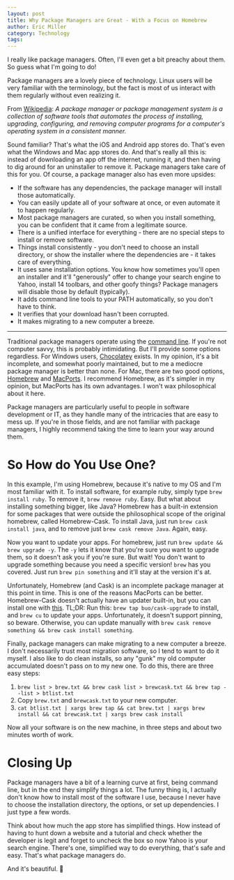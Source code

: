 ```yaml
---
layout: post
title: Why Package Managers are Great - With a Focus on Homebrew
author: Eric Miller
category: Technology
tags:
---
```


I really like package managers. Often, I'll even get a bit preachy about them.
So guess what I'm going to do!

Package managers are a lovely piece of technology. Linux users will be very
familiar with the terminology, but the fact is most of us interact with them
regularly without even realizing it.

From [Wikipedia](https://en.wikipedia.org/wiki/Package_manager): *A package
manager or package management system is a collection of software tools that
automates the process of installing, upgrading, configuring, and removing
computer programs for a computer's operating system in a consistent manner.*

Sound familiar? That's what the iOS and Android app stores do. That's even what
the Windows and Mac app stores do. And that's really all this is: instead of
downloading an app off the internet, running it, and then having to dig around
for an uninstaller to remove it. Package managers take care of this for you.
Of course, a package manager also has even more upsides:

* If the software has any dependencies, the package manager will install those
automatically.
* You can easily update all of your software at once, or even automate it to
happen regularly.
* Most package managers are curated, so when you install something, you can be
confident that it came from a legitimate source.
* There is a unified interface for everything - there are no special steps to
install or remove software.
* Things install consistently - you don't need to choose an install directory,
or show the installer where the dependencies are - it takes care of everything.
* It uses sane installation options. You know how sometimes you'll open an
installer and it'll "generously" offer to change your search engine to Yahoo,
install 14 toolbars, and other goofy things? Package managers will disable those
by default (typically).
* It adds command line tools to your PATH automatically, so you don't have to
think.
* It verifies that your download hasn't been corrupted.
* It makes migrating to a new computer a breeze.

----

Traditional package managers operate using the
[command line](https://en.wikipedia.org/wiki/Command-line_interface). If you're
not computer savvy, this is probably intimidating. But I'll provide some options
regardless. For Windows users, [Chocolatey](https://chocolatey.org/) exists.
In my opinion, it's a bit incomplete, and somewhat poorly maintained, but to me
a mediocre package manager is better than none. For Mac, there are two good
options, [Homebrew](https://brew.sh/) and [MacPorts](https://www.macports.org/).
I recommend Homebrew, as it's simpler in my opinion, but MacPorts has its own
advantages. I won't wax philosophical about it here.

Package managers are particularly useful to people in software development or
IT, as they handle many of the intricacies that are easy to mess up. If you're
in those fields, and are not familiar with package managers, I highly recommend
taking the time to learn your way around them.

# So How do You Use One?

In this example, I'm using Homebrew, because it's native to my OS and I'm most
familiar with it. To install software, for example ruby, simply type `brew
install ruby`. To remove it, `brew remove ruby`. Easy. But what about installing
something bigger, like Java? Homebrew has a built-in extension for some packages
that were outside the philosophical scope of the original homebrew, called
Homebrew-Cask. To install Java, just run `brew cask install java`, and to remove
just `brew cask remove Java`. Again, easy.

Now you want to update your apps. For homebrew, just run `brew update && brew
upgrade -y`. The `-y` lets it know that you're sure you want to upgrade them, so
it doesn't ask you if you're sure. But wait! You don't want to upgrade something
because you need a specific version! `brew` has you covered. Just run `brew pin
something` and it'll stay at the version it's at.

Unfortunately, Homebrew (and Cask) is an incomplete package manager at this
point in time. This is one of the reasons MacPorts can be better. Homebrew-Cask
doesn't actually have an updater built-in, but you can install one with
[this](https://github.com/buo/homebrew-cask-upgrade). TL;DR: Run this:
`brew tap buo/cask-upgrade` to install, and `brew cu` to update your apps.
Unfortunately, it doesn't support pinning, so beware. Otherwise, you can update
manually with `brew cask remove something && brew cask install something`.

Finally, package managers can make migrating to a new computer a breeze. I don't
necessarily trust most migration software, so I tend to want to do it myself. I
also like to do clean installs, so any "gunk" my old computer accumulated
doesn't pass on to my new one. To do this, there are three easy steps:

1. `brew list > brew.txt && brew cask list > brewcask.txt && brew tap --list > btlist.txt`
2. Copy `brew.txt` and `brewcask.txt` to your new computer.
3. `cat btlist.txt | xargs brew tap && cat brew.txt | xargs brew install && cat brewcask.txt | xargs brew cask install`

Now all your software is on the new machine, in three steps and about two
minutes worth of work.

# Closing Up

Package managers have a bit of a learning curve at first, being command line,
but in the end they simplify things a lot. The funny thing is, I actually don't
know how to install most of the software I use, because I never have to choose
the installation directory, the options, or set up dependencies. I just type a
few words.

Think about how much the app store has simplified things. How instead of having
to hunt down a website and a tutorial and check whether the developer is legit
and forget to uncheck the box so now Yahoo is your search engine. There's one,
simplified way to do everything, that's safe and easy. That's what package
managers do.

And it's beautiful. 🍺
